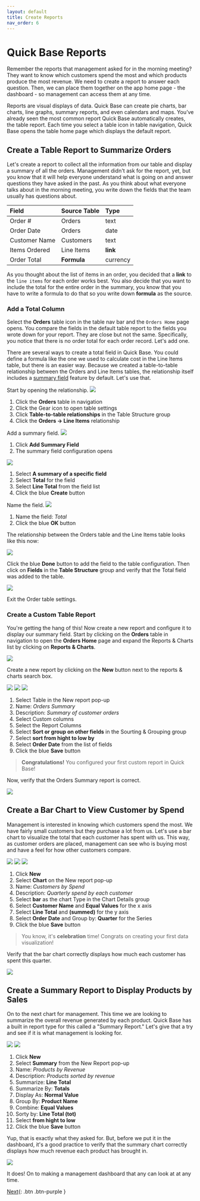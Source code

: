 ```yaml
---
layout: default
title: Create Reports
nav_order: 6
---
```


# Quick Base Reports

Remember the reports that management asked for in the morning meeting? They want to know which customers spend the most and which products produce the most revenue. We need to create a report to answer each question. Then, we can place them together on the app home page - the dashboard - so management can access them at any time.

Reports are visual displays of data. Quick Base can create pie charts, bar charts, line graphs, summary reports, and even calendars and maps. You’ve already seen the most common report Quick Base automatically creates, the table report. Each time you select a table icon in table navigation, Quick Base opens the table home page which displays the default report.

## Create a Table Report to Summarize Orders

Let's create a report to collect all the information from our table and display a summary of all the orders. Management didn't ask for the report, yet, but you know that it will help everyone understand what is going on and answer questions they have asked in the past. As you think about what everyone talks about in the morning meeting, you write down the fields that the team usually has questions about.

| Field | Source Table | Type |
|:-|:-|:-|
| Order # | Orders | text |
| Order Date | Orders | date |
| Customer Name | Customers | text |
| Items Ordered | Line Items | **link** |
| Order Total | **Formula** | currency | 

As you thought about the list of items in an order, you decided that a **link** to the `line items` for each order works best. You also decide that you want to include the total for the entire order in the summary, you know that you have to write a formula to do that so you write down **formula** as the source. 

### Add a Total Column

Select the **Orders** table icon in the table nav bar and the `Orders Home` page opens. You compare the fields in the default table report to the fields you wrote down for your report. They are close but not the same. Specifically, you notice that there is no order total for each order record. Let's add one. 

There are several ways to create a total field in Quick Base. You could define a formula like the one we used to calculate cost in the Line Items table, but there is an easier way. Because we created a table-to-table relationship between the Orders and Line Items tables, the relationship itself includes a [summary field](https://help.quickbase.com/user-assistance/create_summary_field.html) feature by default. Let's use that. 

Start by opening the relationship.
![](assets/images/image-48.png)

1. Click the **Orders** table in navigation 
2. Click the Gear icon to open table settings
3. Click **Table-to-table relationships** in the Table Structure group
4. Click the **Orders -> Line Items** relationship

Add a summary field.
![](assets/images/image-49.png)


1. Click **Add Summary Field**
2. The summary field configuration opens

![](assets/images/image-50.png)


1. Select **A summary of a specific field**
2. Select **Total** for the field
3. Select **Line Total** from the field list
4. Click the blue **Create** button

Name the field.
![](assets/images/image-51.png)

1. Name the field: _Total_
2. Click the blue **OK** button


The relationship between the Orders table and the Line Items table looks like this now:

![](assets/images/image-52.png)

Click the blue **Done** button to add the field to the table configuration. Then click on **Fields** in the **Table Structure** group and verify that the Total field was added to the table.

![](assets/images/image-53.png)

Exit the Order table settings. 

### Create a Custom Table Report

You're getting the hang of this! Now create a new report and configure it to display our summary field. Start by clicking on the **Orders** table in navigation to open the **Orders Home** page and expand the Reports & Charts list by clicking on **Reports & Charts**.

![](assets/images/image-54.png)

Create a new report by clicking on the **New** button next to the reports & charts search box.

![](assets/images/image-55.png)
![](assets/images/image-56.png)
![](assets/images/image-57.png)



1. Select Table in the New report pop-up
2. Name: _Orders Summary_
3. Description: _Summary of customer orders_
4. Select Custom columns
5. Select the Report Columns
6. Select **Sort or group on other fields** in the Sourting & Grouping group
7. Select **sort from hight to low by**
8. Select **Order Date** from the list of fields
9. Click the blue **Save** button



> **Congratulations!** You configured your first custom report in Quick Base!

Now, verify that the Orders Summary report is correct.

![](assets/images/image-59.png)

## Create a Bar Chart to View Customer by Spend

Management is interested in knowing which customers spend the most. We have fairly small customers but they purchase a lot from us. Let's use a bar chart to visualize the total that each customer has spent with us. This way, as customer orders are placed, management can see who is buying most and have a feel for how other customers compare. 

![](assets/images/image-60.png)
![](assets/images/image-61.png)
![](assets/images/image-62.png)

1. Click **New**
2. Select **Chart** on the New report pop-up
3. Name: _Customers by Spend_
4. Description: _Quarterly spend by each customer_
5. Select **bar** as the chart Type in the Chart Details group
6. Select **Customer Name** and **Equal Values** for the x axis
7. Select **Line Total** and **(summed)** for the y axis
8. Select **Order Date** and Group by: **Quarter** for the Series
9. Click the blue **Save** button
  

> You know, it's **celebration** time! Congrats on creating your first data visualization!


Verify that the bar chart correctly displays how much each customer has spent this quarter.

![](assets/images/image-63.png)

## Create a Summary Report to Display Products by Sales

On to the next chart for management. This time we are looking to summarize the overall revenue generated by each product. Quick Base has a built in report type for this called a "Summary Report." Let's give that a try and see if it is what management is looking for. 

![](assets/images/image-64.png)
![](assets/images/image-65.png)


1. Click **New**
2. Select **Summary** from the New Report pop-up
3. Name: _Products by Revenue_
4. Description: _Products sorted by revenue_
5. Summarize: **Line Total**
6. Summarize By: **Totals**
7. Display As: **Normal Value**
8. Group By: **Product Name**
9. Combine: **Equal Values**
10. Sorty by: **Line Total (tot)**
11. Select **from hight to low**
12. Click the blue **Save** button


Yup, that is exactly what they asked for. But, before we put it in the dashboard, it's a good practice to verify that the summary chart correctly displays how much revenue each product has brought in.

![](assets/images/image-66.png)

It does! On to making a management dashboard that any can look at at any time. 

[Next](dashboard.html){: .btn .btn-purple }